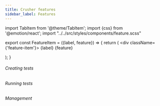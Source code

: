 ```yaml
---
title: Crusher features
sidebar_label: Features
---
```



import TabItem from '@theme/TabItem';
import {css} from '@emotion/react';
import "../../src/styles/components/feature.scss"

export const FeatureItem = ({label, feature}) => {
  return (
    <div className={'feature-item'}>
  <span className="bold highlight_white label">{label}</span> <span className="feature-description"> {feature}</span>
  </div>);
}


<head>
  <title>Create a test - Crusher docs</title>
  <meta name="description" />
</head>


###### Creating tests

<FeatureItem label="🧑‍🚀 Low-code" feature="Create tests using low-code"/>

<FeatureItem label="📁 Test files" feature="Create tests with playwright + crusher SDK"/>


<FeatureItem label="👨🏽‍💻 Developer first" feature=""/>

<FeatureItem label="🕹️ All primitive actions supported" feature=""/>

<FeatureItem label="📇 Git integration" feature=""/>

<FeatureItem label="🤾‍♀️ Debug tests" feature=""/>


###### Running tests

<FeatureItem label="🌐 Cross-browser" feature="Works across browsers + version."/>

<FeatureItem label="📁 Cross-platform" feature=""/>

<FeatureItem label="📁 ES6 syntax support" feature=""/>

<FeatureItem label="🗜️ Resilient tests" feature=""/>

<FeatureItem label="🧱 Auto element selector" feature=""/>

<FeatureItem label="🏃‍♂️ Parallelism" feature=""/>

<FeatureItem label="Local test execution/CI supported" feature=""/>

<FeatureItem label="⏩ Debug tests" feature=""/>



###### Management

<FeatureItem label="🗄️ Test management" feature=""/>
<FeatureItem label="🕰️ Monitoring" feature=""/>
<FeatureItem label="⏰ Alerts" feature=""/>
<FeatureItem label="📼 Test recordings" feature=""/>
<FeatureItem label="📤 Shareable reports" feature=""/>
